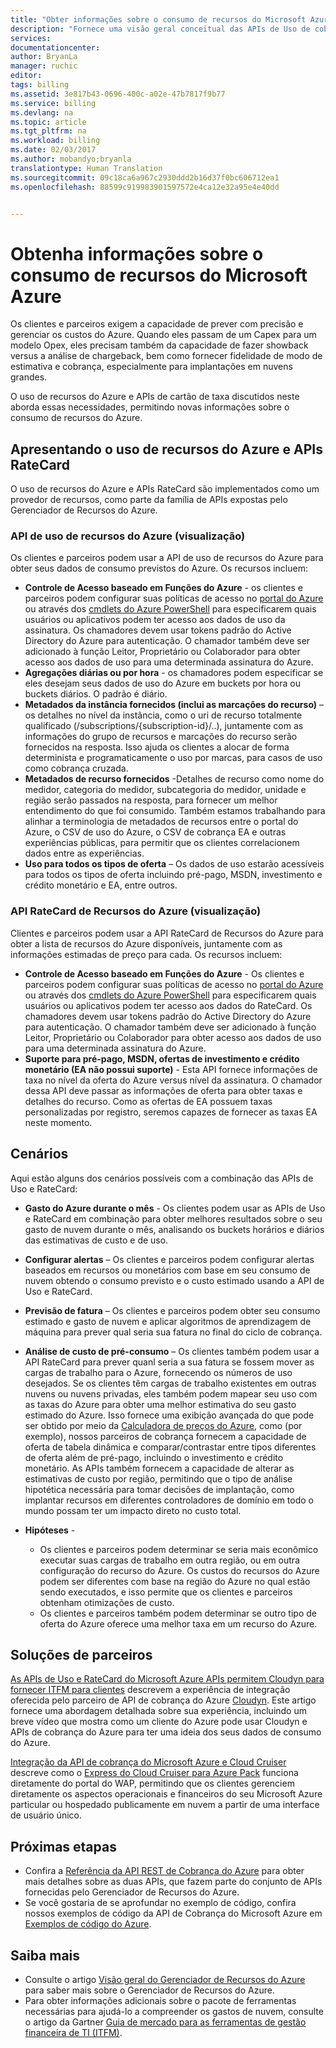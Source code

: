 ```yaml
---
title: "Obter informações sobre o consumo de recursos do Microsoft Azure | Microsoft Docs"
description: "Fornece uma visão geral conceitual das APIs de Uso de cobrança do Azure e RateCard, que são usadas para fornecer informações sobre o consumo de recursos e as tendências do Azure."
services: 
documentationcenter: 
author: BryanLa
manager: ruchic
editor: 
tags: billing
ms.assetid: 3e817b43-0696-400c-a02e-47b7817f9b77
ms.service: billing
ms.devlang: na
ms.topic: article
ms.tgt_pltfrm: na
ms.workload: billing
ms.date: 02/03/2017
ms.author: mobandyo;bryanla
translationtype: Human Translation
ms.sourcegitcommit: 09c18ca6a967c2930ddd2b16d37f0bc606712ea1
ms.openlocfilehash: 88599c919983901597572e4ca12e32a95e4e40dd


---
```

# <a name="gain-insights-into-your-microsoft-azure-resource-consumption"></a>Obtenha informações sobre o consumo de recursos do Microsoft Azure
Os clientes e parceiros exigem a capacidade de prever com precisão e gerenciar os custos do Azure.  Quando eles passam de um Capex para um modelo Opex, eles precisam também da capacidade de fazer showback versus a análise de chargeback, bem como fornecer fidelidade de modo de estimativa e cobrança, especialmente para implantações em nuvens grandes.

O uso de recursos do Azure e APIs de cartão de taxa discutidos neste aborda essas necessidades, permitindo novas informações sobre o consumo de recursos do Azure.  

## <a name="introducing-the-azure-resource-usage-and-ratecard-apis"></a>Apresentando o uso de recursos do Azure e APIs RateCard
O uso de recursos do Azure e APIs RateCard são implementados como um provedor de recursos, como parte da família de APIs expostas pelo Gerenciador de Recursos do Azure.  

### <a name="azure-resource-usage-api-preview"></a>API de uso de recursos do Azure (visualização)
Os clientes e parceiros podem usar a API de uso de recursos do Azure para obter seus dados de consumo previstos do Azure. Os recursos incluem:

* **Controle de Acesso baseado em Funções do Azure** - os clientes e parceiros podem configurar suas políticas de acesso no [portal do Azure](https://portal.azure.com) ou através dos [cmdlets do Azure PowerShell](/powershell/azureps-cmdlets-docs) para especificarem quais usuários ou aplicativos podem ter acesso aos dados de uso da assinatura. Os chamadores devem usar tokens padrão do Active Directory do Azure para autenticação. O chamador também deve ser adicionado à função Leitor, Proprietário ou Colaborador para obter acesso aos dados de uso para uma determinada assinatura do Azure.
* **Agregações diárias ou por hora** - os chamadores podem especificar se eles desejam seus dados de uso do Azure em buckets por hora ou buckets diários. O padrão é diário.
* **Metadados da instância fornecidos (inclui as marcações do recurso)** – os detalhes no nível da instância, como o uri de recurso totalmente qualificado (/subscriptions/{subscription-id}/..), juntamente com as informações do grupo de recursos e marcações do recurso serão fornecidos na resposta. Isso ajuda os clientes a alocar de forma determinista e programaticamente o uso por marcas, para casos de uso como cobrança cruzada.
* **Metadados de recurso fornecidos** -Detalhes de recurso como nome do medidor, categoria do medidor, subcategoria do medidor, unidade e região serão passados na resposta, para fornecer um melhor entendimento do que foi consumido. Também estamos trabalhando para alinhar a terminologia de metadados de recursos entre o portal do Azure, o CSV de uso do Azure, o CSV de cobrança EA e outras experiências públicas, para permitir que os clientes correlacionem dados entre as experiências.
* **Uso para todos os tipos de oferta** – Os dados de uso estarão acessíveis para todos os tipos de oferta incluindo pré-pago, MSDN, investimento e crédito monetário e EA, entre outros.

### <a name="azure-resource-ratecard-api-preview"></a>API RateCard de Recursos do Azure (visualização)
Clientes e parceiros podem usar a API RateCard de Recursos do Azure para obter a lista de recursos do Azure disponíveis, juntamente com as informações estimadas de preço para cada. Os recursos incluem:

* **Controle de Acesso baseado em Funções do Azure** - Os clientes e parceiros podem configurar suas políticas de acesso no [portal do Azure](https://portal.azure.com) ou através dos [cmdlets do Azure PowerShell](/powershell/azureps-cmdlets-docs) para especificarem quais usuários ou aplicativos podem ter acesso aos dados do RateCard. Os chamadores devem usar tokens padrão do Active Directory do Azure para autenticação. O chamador também deve ser adicionado à função Leitor, Proprietário ou Colaborador para obter acesso aos dados de uso para uma determinada assinatura do Azure.
* **Suporte para pré-pago, MSDN, ofertas de investimento e crédito monetário (EA não possui suporte)** - Esta API fornece informações de taxa no nível da oferta do Azure versus nível da assinatura.  O chamador dessa API deve passar as informações de oferta para obter taxas e detalhes do recurso.  Como as ofertas de EA possuem taxas personalizadas por registro, seremos capazes de fornecer as taxas EA neste momento.

## <a name="scenarios"></a>Cenários
Aqui estão alguns dos cenários possíveis com a combinação das APIs de Uso e RateCard:

* **Gasto do Azure durante o mês** - Os clientes podem usar as APIs de Uso e RateCard em combinação para obter melhores resultados sobre o seu gasto de nuvem durante o mês, analisando os buckets horários e diários das estimativas de custo e de uso.
* **Configurar alertas** – Os clientes e parceiros podem configurar alertas baseados em recursos ou monetários com base em seu consumo de nuvem obtendo o consumo previsto e o custo estimado usando a API de Uso e RateCard.
* **Previsão de fatura** – Os clientes e parceiros podem obter seu consumo estimado e gasto de nuvem e aplicar algoritmos de aprendizagem de máquina para prever qual seria sua fatura no final do ciclo de cobrança.
* **Análise de custo de pré-consumo** – Os clientes também podem usar a API RateCard para prever quanl seria a sua fatura se fossem mover as cargas de trabalho para o Azure, fornecendo os números de uso desejados. Se os clientes têm cargas de trabalho existentes em outras nuvens ou nuvens privadas, eles também podem mapear seu uso com as taxas do Azure para obter uma melhor estimativa do seu gasto estimado do Azure. Isso fornece uma exibição avançada do que pode ser obtido por meio da [Calculadora de preços do Azure](https://azure.microsoft.com/pricing/calculator/), como (por exemplo), nossos parceiros de cobrança fornecem a capacidade de oferta de tabela dinâmica e comparar/contrastar entre tipos diferentes de oferta além de pré-pago, incluindo o investimento e crédito monetário. As APIs também fornecem a capacidade de alterar as estimativas de custo por região, permitindo que o tipo de análise hipotética necessária para tomar decisões de implantação, como implantar recursos em diferentes controladores de domínio em todo o mundo possam ter um impacto direto no custo total.
* **Hipóteses** -
  
  * Os clientes e parceiros podem determinar se seria mais econômico executar suas cargas de trabalho em outra região, ou em outra configuração do recurso do Azure. Os custos do recursos do Azure podem ser diferentes com base na região do Azure no qual estão sendo executados, e isso permite que os clientes e parceiros obtenham otimizações de custo.
  * Os clientes e parceiros também podem determinar se outro tipo de oferta do Azure oferece uma melhor taxa em um recurso do Azure.

## <a name="partner-solutions"></a>Soluções de parceiros
[As APIs de Uso e RateCard do Microsoft Azure APIs permitem Cloudyn para fornecer ITFM para clientes](billing-usage-rate-card-partner-solution-cloudyn.md) descrevem a experiência de integração oferecida pelo parceiro de API de cobrança do Azure [Cloudyn](https://www.cloudyn.com/microsoft-azure/).  Este artigo fornece uma abordagem detalhada sobre sua experiência, incluindo um breve vídeo que mostra como um cliente do Azure pode usar Cloudyn e APIs de cobrança do Azure para ter uma ideia dos seus dados de consumo do Azure.

[Integração da API de cobrança do Microsoft Azure e Cloud Cruiser](billing-usage-rate-card-partner-solution-cloudcruiser.md) descreve como o [Express do Cloud Cruiser para Azure Pack](http://www.cloudcruiser.com/partners/microsoft/) funciona diretamente do portal do WAP, permitindo que os clientes gerenciem diretamente os aspectos operacionais e financeiros do seu Microsoft Azure particular ou hospedado publicamente em nuvem a partir de uma interface de usuário único.   

## <a name="next-steps"></a>Próximas etapas
* Confira a [Referência da API REST de Cobrança do Azure](https://msdn.microsoft.com/library/azure/1ea5b323-54bb-423d-916f-190de96c6a3c) para obter mais detalhes sobre as duas APIs, que fazem parte do conjunto de APIs fornecidas pelo Gerenciador de Recursos do Azure.
* Se você gostaria de se aprofundar no exemplo de código, confira nossos exemplos de código da API de Cobrança do Microsoft Azure em [Exemplos de código do Azure](https://azure.microsoft.com/documentation/samples/?term=billing).

## <a name="learn-more"></a>Saiba mais
* Consulte o artigo [Visão geral do Gerenciador de Recursos do Azure](../azure-resource-manager/resource-group-overview.md) para saber mais sobre o Gerenciador de Recursos do Azure.
* Para obter informações adicionais sobre o pacote de ferramentas necessárias para ajudá-lo a compreender os gastos de nuvem, consulte o artigo da Gartner [Guia de mercado para as ferramentas de gestão financeira de TI (ITFM)](http://www.gartner.com/technology/reprints.do?id=1-212F7AL&ct=140909&st=sb).




<!--HONumber=Feb17_HO2-->


